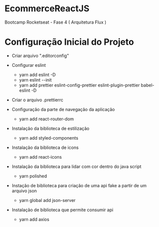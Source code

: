 # EcommerceReactJS

Bootcamp Rocketseat - Fase 4 ( Arquitetura Flux )

# Configuração Inicial do Projeto

- Criar arquivo ".editorconfig"

- Configurar eslint

  - yarn add eslint -D
  - yarn eslint --init
  - yarn add prettier eslint-config-prettier eslint-plugin-prettier babel-eslint -D

- Criar o arquivo .prettierrc

- Configuração da parte de navegação da aplicação

  - yarn add react-router-dom

- Instalação da biblioteca de estilização

  - yarn add styled-components

- Instalação da biblioteca de icons

  - yarn add react-icons

- Instalação da biblioteca para lidar com cor dentro do java script

  - yarn polished

- Instação de biblioteca para criação de uma api fake a partir de um arquivo json

  - yarn global add json-server

- Instalação de biblioteca que permite consumir api

  - yarn add axios
